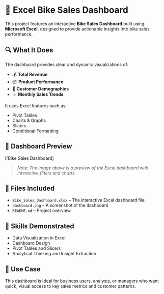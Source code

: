 # 🚴 Excel Bike Sales Dashboard

This project features an interactive **Bike Sales Dashboard** built using **Microsoft Excel**, designed to provide actionable insights into bike sales performance.

## 🔍 What It Does

The dashboard provides clear and dynamic visualizations of:

- 💰 **Total Revenue**
- 📦 **Product Performance**
- 👤 **Customer Demographics**
- 📈 **Monthly Sales Trends**

It uses Excel features such as:

- Pivot Tables
- Charts & Graphs
- Slicers
- Conditional Formatting

## 📸 Dashboard Preview

![Bike Sales Dashboard] 

> *Note: The image above is a preview of the Excel dashboard with interactive filters and charts.*

## 📂 Files Included

- `Bike_Sales_Dashboard.xlsx` – The interactive Excel dashboard file
- `dashboard.png` – A screenshot of the dashboard
- `README.md` – Project overview

## 🧠 Skills Demonstrated

- Data Visualization in Excel  
- Dashboard Design  
- Pivot Tables and Slicers  
- Analytical Thinking and Insight Extraction  

## 📌 Use Case

This dashboard is ideal for business users, analysts, or managers who want quick, visual access to key sales metrics and customer patterns.
